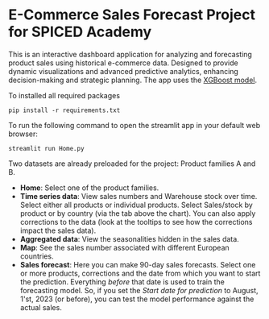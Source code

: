 # E-Commerce Sales Forecast Project for SPICED Academy

This is an interactive dashboard application for analyzing and forecasting product sales using historical e-commerce data. Designed to provide dynamic visualizations and advanced predictive analytics, enhancing decision-making and strategic planning.
The app uses the [XGBoost model](https://xgboost.readthedocs.io/en/stable/).

To installed all required packages 

```
pip install -r requirements.txt
```

To run the following command to open the streamlit app in your default web browser:


```
streamlit run Home.py
```


Two datasets are already preloaded for the project: Product families A and B. 

* <strong>Home</strong>: Select one of the product families.
* <strong>Time series data</strong>: View sales numbers and Warehouse stock over time. Select either all products or individual products. Select Sales/stock by product or by country (via the tab above the chart). You can also apply corrections to the data (look at the tooltips to see how the corrections impact the sales data).
* <strong>Aggregated data</strong>: View the seasonalities hidden in the sales data.
* <strong>Map</strong>: See the sales number associated with different European countries.
* <strong>Sales forecast</strong>: Here you can make 90-day sales forecasts. Select one or more products, corrections and the date from which you want to start the prediction. Everything *before* that date is used to train the forecasting model. So, if you set the *Start date for prediction* to August, 1'st, 2023 (or before), you can test the model performance against the actual sales. 

